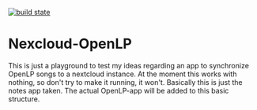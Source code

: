 [![build state](https://travis-ci.org/KircheNeuenburg/nextcloud-openlp.svg?branch=master)](https://travis-ci.org/KircheNeuenburg/nextcloud-openlp)

# Nexcloud-OpenLP

This is just a playground to test my ideas regarding an app to synchronize OpenLP songs to a nextcloud instance.
At the moment this works with nothing, so don't try to make it running, it won't.
Basically this is just the notes app taken. The actual OpenLP-app will be added to this basic structure.
